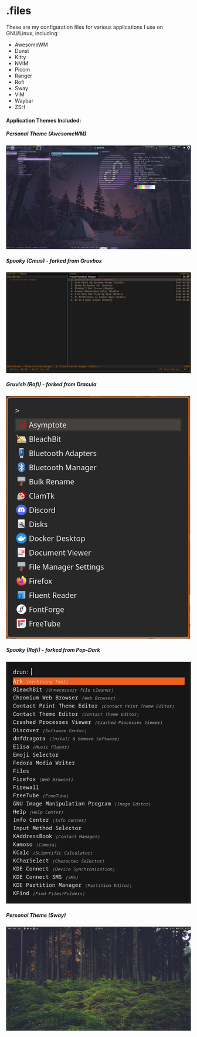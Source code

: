 # .files
These are my configuration files for various applications I use on GNU/Linux, including:
* AwesomeWM
* Dunst
* Kitty
* NVIM
* Picom
* Ranger
* Rofi
* Sway
* VIM
* Waybar
* ZSH
#### Application Themes Included:
##### Personal Theme (AwesomeWM)
![Screenshot of AwesomeWM Theme](Previews/NN_Awesome.png)
##### Spooky (Cmus) - forked from Gruvbox
![Screenshot of Spooky Theme](Previews/CMUS_Spooky.png)
##### Gruvish (Rofi) - forked from Dracula
![Screenshot of Sleek Theme](Previews/Rofi_Gruvish.png)
##### Spooky (Rofi) - forked from Pop-Dark
![Screenshot of Spooky Theme](Previews/Rofi_Spooky.png)
##### Personal Theme (Sway)
![Screenshot of Sway Theme](Previews/Sway.png)

